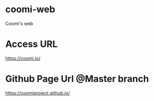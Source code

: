 # coomi-web
Coomi's web

# Access URL
https://coomi.io/

# Github Page Url @Master branch
https://coomiproject.github.io/
